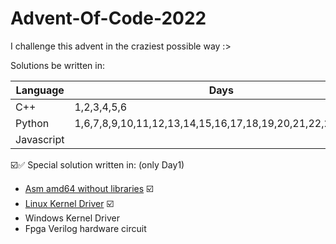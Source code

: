 # Advent-Of-Code-2022
I challenge this advent in the craziest possible way :>


Solutions be written in:

| Language | Days |
| --- | --- |
| C++ |1,2,3,4,5,6 |
| Python | 1,6,7,8,9,10,11,12,13,14,15,16,17,18,19,20,21,22,23,24,25 |
| Javascript | |

☑️✅
Special solution written in: (only Day1)
- [Asm amd64 without libraries](https://github.com/jsadlocha/Advent-Of-Code-2022/tree/main/Day1/Asm%20amd64) ☑️
- [Linux Kernel Driver](https://github.com/jsadlocha/Advent-Of-Code-2022/tree/main/Day1/Kernel_linux) ☑️
- Windows Kernel Driver
- Fpga Verilog hardware circuit
